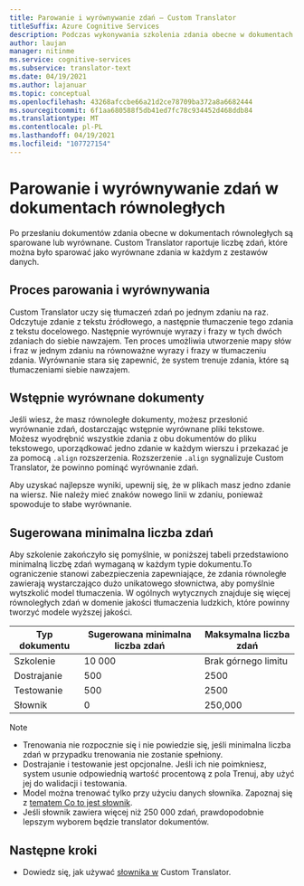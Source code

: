 ```yaml
---
title: Parowanie i wyrównywanie zdań — Custom Translator
titleSuffix: Azure Cognitive Services
description: Podczas wykonywania szkolenia zdania obecne w dokumentach równoległych są sparowane lub wyrównane. Custom Translator uczy się tłumaczeń po jednym zdaniu na raz, czytając zdanie, tłumacząc to zdanie. Następnie wyrównuje wyrazy i frazy w tych dwóch zdaniach do siebie nawzajem.
author: laujan
manager: nitinme
ms.service: cognitive-services
ms.subservice: translator-text
ms.date: 04/19/2021
ms.author: lajanuar
ms.topic: conceptual
ms.openlocfilehash: 43268afccbe66a21d2ce78709ba372a8a6682444
ms.sourcegitcommit: 6f1aa680588f5db41ed7fc78c934452d468ddb84
ms.translationtype: MT
ms.contentlocale: pl-PL
ms.lasthandoff: 04/19/2021
ms.locfileid: "107727154"
---
```

# <a name="sentence-pairing-and-alignment-in-parallel-documents"></a>Parowanie i wyrównywanie zdań w dokumentach równoległych

Po przesłaniu dokumentów zdania obecne w dokumentach równoległych są sparowane lub wyrównane. Custom Translator raportuje liczbę zdań, które można było sparować jako wyrównane zdania w każdym z zestawów danych.

## <a name="pairing-and-alignment-process"></a>Proces parowania i wyrównywania

Custom Translator uczy się tłumaczeń zdań po jednym zdaniu na raz. Odczytuje zdanie z tekstu źródłowego, a następnie tłumaczenie tego zdania z tekstu docelowego. Następnie wyrównuje wyrazy i frazy w tych dwóch zdaniach do siebie nawzajem. Ten proces umożliwia utworzenie mapy słów i fraz w jednym zdaniu na równoważne wyrazy i frazy w tłumaczeniu zdania. Wyrównanie stara się zapewnić, że system trenuje zdania, które są tłumaczeniami siebie nawzajem.

## <a name="pre-aligned-documents"></a>Wstępnie wyrównane dokumenty

Jeśli wiesz, że masz równoległe dokumenty, możesz przesłonić wyrównanie zdań, dostarczając wstępnie wyrównane pliki tekstowe. Możesz wyodrębnić wszystkie zdania z obu dokumentów do pliku tekstowego, uporządkować jedno zdanie w każdym wierszu i przekazać je za pomocą `.align` rozszerzenia. Rozszerzenie `.align` sygnalizuje Custom Translator, że powinno pominąć wyrównanie zdań.

Aby uzyskać najlepsze wyniki, upewnij się, że w plikach masz jedno zdanie na wiersz. Nie należy mieć znaków nowego linii w zdaniu, ponieważ spowoduje to słabe wyrównanie.

## <a name="suggested-minimum-number-of-sentences"></a>Sugerowana minimalna liczba zdań

Aby szkolenie zakończyło się pomyślnie, w poniższej tabeli przedstawiono minimalną liczbę zdań wymaganą w każdym typie dokumentu.To ograniczenie stanowi zabezpieczenia zapewniające, że zdania równoległe zawierają wystarczająco dużo unikatowego słownictwa, aby pomyślnie wytszkolić model tłumaczenia. W ogólnych wytycznych znajduje się więcej równoległych zdań w domenie jakości tłumaczenia ludzkich, które powinny tworzyć modele wyższej jakości.

| Typ dokumentu   | Sugerowana minimalna liczba zdań | Maksymalna liczba zdań |
|------------|--------------------------------------------|--------------------------------|
| Szkolenie   | 10 000                                     | Brak górnego limitu                 |
| Dostrajanie     | 500                                      | 2500       |
| Testowanie    | 500                                      | 2500  |
| Słownik | 0                                          | 250,000                 |

> [!NOTE]
>
> - Trenowania nie rozpocznie się i nie powiedzie się, jeśli minimalna liczba zdań w przypadku trenowania nie zostanie spełniony.
> - Dostrajanie i testowanie jest opcjonalne. Jeśli ich nie poimkniesz, system usunie odpowiednią wartość procentową z pola Trenuj, aby użyć jej do walidacji i testowania.
> - Model można trenować tylko przy użyciu danych słownika. Zapoznaj się z [tematem Co to jest słownik](./what-is-dictionary.md).
> - Jeśli słownik zawiera więcej niż 250 000 **[](https://docs.microsoft.com/azure/cognitive-services/translator/document-translation/overview)** zdań, prawdopodobnie lepszym wyborem będzie translator dokumentów.

## <a name="next-steps"></a>Następne kroki

- Dowiedz się, jak używać [słownika w](what-is-dictionary.md) Custom Translator.
